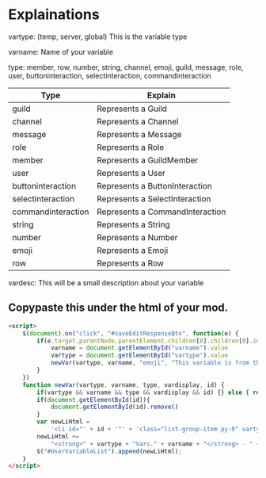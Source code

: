# Explainations

vartype: (temp, server, global) This is the variable type

varname: Name of your variable

type: member, row, number, string, channel, emoji, guild, message, role, user, buttoninteraction, selectinteraction, commandinteraction

|Type|Explain|
|----|-------|
|guild|Represents a Guild|
|channel|Represents a Channel|
|message|Represents a Message|
|role|Represents a Role|
|member|Represents a GuildMember|
|user|Represents a User|
|buttoninteraction|Represents a ButtonInteraction|
|selectinteraction|Represents a SelectInteraction|
|commandinteraction|Represents a CommandInteraction|
|string|Represents a String|
|number|Represents a Number|
|emoji|Represents a Emoji|
|row|Represents a Row|

vardesc: This will be a small description about your variable

## Copypaste this under the html of your mod.

```html
<script>
    $(document).on("click", "#saveEditResponseBtn", function(e) {
        if(e.target.parentNode.parentElement.children[0].children[0].innerHTML.includes(this.name)){
            varname = document.getElementById("varname").value
            vartype = document.getElementById("vartype").value
            newVar(vartype, varname, "emoji", "This variable is from the TestMod", "something")
        }
    })
    function newVar(vartype, varname, type, vardisplay, id) {
        if(vartype && varname && type && vardisplay && id) {} else { return alert("[newVar] Missing parameters") }
        if(document.getElementById(id)){
            document.getElementById(id).remove()
        }
        var newLiHtml =
            '<li id="' + id + '"' + 'class="list-group-item py-0" vartype="' + type + '">';
        newLiHtml +=
            "<strong>" + vartype + "Vars." + varname + "</strong> - " + vardisplay + " mod variable</li>";
        $("#UserVariableList").append(newLiHtml);
    }
</script>
```
